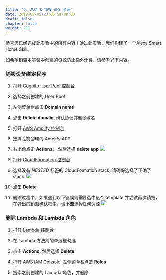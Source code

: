 ```yaml
---
title: "9. 总结 & 销毁 AWS 资源"
date: 2019-09-05T23:06:51+08:00
draft: false
chapter: false
weight: 211
---
```


恭喜您已经完成此实验中的所有内容！通过此实验，我们构建了一个Alexa Smart Home Skill。

如希望销毁本实验中创建的资源防止额外计费，请参考以下内容。


### 销毁设备绑定程序

1. 打开 [Cognito User Pool 控制台](https://console.aws.amazon.com/cognito/users/?region=us-east-1)

1. 选择之前创建的 User Pool

1. 左侧菜单栏点击 **Domain name**

1. 点击 **Delete domain**, 确认协议并删除域名

1. 打开 [AWS Amplify 控制台](https://console.aws.amazon.com/amplify/home?region=us-east-1#/)

1. 选择之前创建的 Amplify APP

1. 右上角点击 **Actions**， 然后选择 **delete app**
    ![](/images/smart-home/destroy-amplify-1.png)

1. 打开 [CloudFormation 控制台](https://console.aws.amazon.com/cloudformation/home?region=us-east-1)

1. 选择没有 *NESTED* 标签的 CloudFormation stack, 请确保选择了正确了 stack.
    ![](/images/smart-home/destroy-amplify-2.png)

1. 点击 **Delete**

1. 删除过程中，如果遇到以下错误则需要选中这个 template 并尝试再次销毁，在弹出的销毁确认框中，请**不要**选择任何资源
    ![](/images/smart-home/destroy-amplify-3.png)

### 删除 Lambda 和 Lambda 角色

1. 打开 [Lambda 控制台](https://console.aws.amazon.com/lambda/home?region=us-east-1#/functions)

1. 在 Lambda 方法前的单选框勾选

1. 点击 **Actions**, 然后选择 **Delete**

1. 打开 [AWS IAM Console](https://console.aws.amazon.com/iam/home?region=us-east-1), 左侧菜单栏点击 **Roles**

1. 搜索之前创建的 Lambda 角色，并删除

